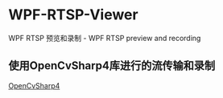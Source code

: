 # WPF-RTSP-Viewer
WPF RTSP 预览和录制 - WPF RTSP preview and recording

## 使用OpenCvSharp4库进行的流传输和录制  
 [OpenCvSharp4](https://github.com/shimat/opencvsharp)
